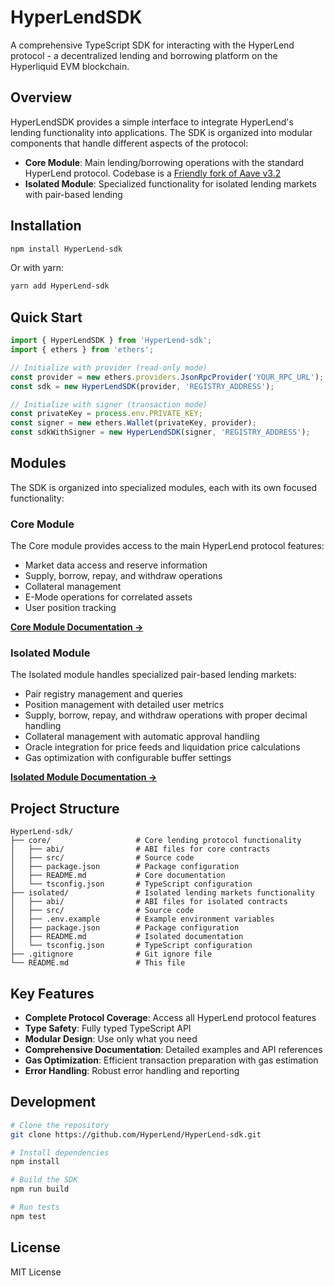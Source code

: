 # HyperLendSDK

A comprehensive TypeScript SDK for interacting with the HyperLend protocol - a decentralized lending and borrowing platform on the Hyperliquid EVM blockchain.

## Overview

HyperLendSDK provides a simple interface to integrate HyperLend's lending functionality into applications. The SDK is organized into modular components that handle different aspects of the protocol:

- **Core Module**: Main lending/borrowing operations with the standard HyperLend protocol. Codebase is a [Friendly fork of Aave v3.2](https://snapshot.box/#/s:aave.eth/proposal/0x9d9972d206108c73dc35fd6b7f598a76705aefadd66caea748c41194434fa77d)
- **Isolated Module**: Specialized functionality for isolated lending markets with pair-based lending

## Installation

```bash
npm install HyperLend-sdk
```

Or with yarn:

```bash
yarn add HyperLend-sdk
```

## Quick Start

```typescript
import { HyperLendSDK } from 'HyperLend-sdk';
import { ethers } from 'ethers';

// Initialize with provider (read-only mode)
const provider = new ethers.providers.JsonRpcProvider('YOUR_RPC_URL');
const sdk = new HyperLendSDK(provider, 'REGISTRY_ADDRESS');

// Initialize with signer (transaction mode)
const privateKey = process.env.PRIVATE_KEY;
const signer = new ethers.Wallet(privateKey, provider);
const sdkWithSigner = new HyperLendSDK(signer, 'REGISTRY_ADDRESS');
```

## Modules

The SDK is organized into specialized modules, each with its own focused functionality:

### Core Module

The Core module provides access to the main HyperLend protocol features:

- Market data access and reserve information
- Supply, borrow, repay, and withdraw operations
- Collateral management
- E-Mode operations for correlated assets
- User position tracking

[**Core Module Documentation →**](./core/README.md)

### Isolated Module

The Isolated module handles specialized pair-based lending markets:

- Pair registry management and queries
- Position management with detailed user metrics
- Supply, borrow, repay, and withdraw operations with proper decimal handling
- Collateral management with automatic approval handling
- Oracle integration for price feeds and liquidation price calculations
- Gas optimization with configurable buffer settings

[**Isolated Module Documentation →**](./isolated/README.md)

## Project Structure

```
HyperLend-sdk/
├── core/                   # Core lending protocol functionality
│   ├── abi/                # ABI files for core contracts
│   ├── src/                # Source code
│   ├── package.json        # Package configuration
│   ├── README.md           # Core documentation
│   └── tsconfig.json       # TypeScript configuration
├── isolated/               # Isolated lending markets functionality
│   ├── abi/                # ABI files for isolated contracts
│   ├── src/                # Source code
│   ├── .env.example        # Example environment variables
│   ├── package.json        # Package configuration
│   ├── README.md           # Isolated documentation
│   └── tsconfig.json       # TypeScript configuration
├── .gitignore              # Git ignore file
└── README.md               # This file
```

## Key Features

- **Complete Protocol Coverage**: Access all HyperLend protocol features
- **Type Safety**: Fully typed TypeScript API
- **Modular Design**: Use only what you need
- **Comprehensive Documentation**: Detailed examples and API references
- **Gas Optimization**: Efficient transaction preparation with gas estimation
- **Error Handling**: Robust error handling and reporting

## Development

```bash
# Clone the repository
git clone https://github.com/HyperLend/HyperLend-sdk.git

# Install dependencies
npm install

# Build the SDK
npm run build

# Run tests
npm test
```

## License

MIT License